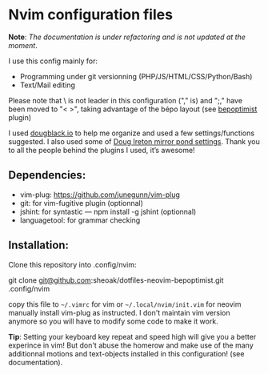 
Nvim configuration files
========================

**Note**:
*The documentation is under refactoring and is not updated at the moment*.

I use this config mainly for:

- Programming under git versionning (PHP/JS/HTML/CSS/Python/Bash)
- Text/Mail editing

Please note that \ is not leader in this configuration ("," is) and ";," have
been moved to "< >", taking advantage of the bépo layout (see [bepoptimist][1]
plugin)

I used [dougblack.io][2] to help me organize and used a few settings/functions
suggested. I also used some of [Doug Ireton mirror pond settings][3]. Thank you
to all the people behind the plugins I used, it’s awesome!


Dependencies:
-------------

- vim-plug:   https://github.com/junegunn/vim-plug
- git:        for vim-fugitive plugin (optionnal)
- jshint:     for syntastic — npm install -g jshint (optionnal)
- languagetool: for grammar checking


Installation:
-------------

Clone this repository into .config/nvim:

  git clone git@github.com:sheoak/dotfiles-neovim-bepoptimist.git .config/nvim

copy this file to `~/.vimrc` for vim or `~/.local/nvim/init.vim` for neovim
manually install vim-plug as instructed.
I don't maintain vim version anymore so you will have to modify some code
to make it work.

**Tip**: Setting your keyboard key repeat and speed high will give you a better
experince in vim! But don't abuse the homerow and make use of the many
additionnal motions and text-objects installed in this configuration! (see
documentation).

[1]: https://github.com/sheoak/vim-bepoptimist
[2]: http://dougblack.io/words/a-good-vimrc.html
[3]: https://github.com/dougireton/mirror_pond/blob/master/vimrc
